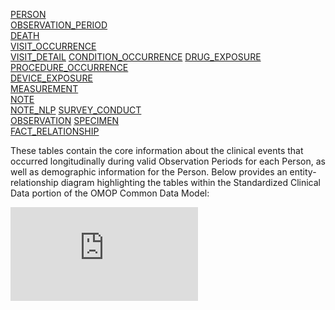 [PERSON](https://github.com/OHDSI/CommonDataModel/wiki/PERSON)  
[OBSERVATION_PERIOD](https://github.com/OHDSI/CommonDataModel/wiki/OBSERVATION_PERIOD)  
[DEATH](https://github.com/OHDSI/CommonDataModel/wiki/DEATH)  
[VISIT_OCCURRENCE](https://github.com/OHDSI/CommonDataModel/wiki/VISIT_OCCURRENCE)  
[VISIT_DETAIL](https://github.com/OHDSI/CommonDataModel/wiki/VISIT_DETAIL)
[CONDITION_OCCURRENCE](https://github.com/OHDSI/CommonDataModel/wiki/CONDITION_OCCURRENCE)
[DRUG_EXPOSURE](https://github.com/OHDSI/CommonDataModel/wiki/DRUG_EXPOSURE)    
[PROCEDURE_OCCURRENCE](https://github.com/OHDSI/CommonDataModel/wiki/PROCEDURE_OCCURRENCE)  
[DEVICE_EXPOSURE](https://github.com/OHDSI/CommonDataModel/wiki/DEVICE_EXPOSURE)  
[MEASUREMENT](https://github.com/OHDSI/CommonDataModel/wiki/MEASUREMENT)  
[NOTE](https://github.com/OHDSI/CommonDataModel/wiki/NOTE)  
[NOTE_NLP](https://github.com/OHDSI/CommonDataModel/wiki/NOTE_NLP)
[SURVEY_CONDUCT](https://github.com/OHDSI/CommonDataModel/wiki/SURVEY_CONDUCT)  
[OBSERVATION](https://github.com/OHDSI/CommonDataModel/wiki/OBSERVATION) 
[SPECIMEN](https://github.com/OHDSI/CommonDataModel/wiki/SPECIMEN)   
[FACT_RELATIONSHIP](https://github.com/OHDSI/CommonDataModel/wiki/FACT_RELATIONSHIP)  
  
These tables contain the core information about the clinical events that occurred longitudinally during valid Observation Periods for each Person, as well as demographic information for the Person.
Below provides an entity-relationship diagram highlighting the tables within the Standardized Clinical Data portion of the OMOP Common Data Model:
  
![](http://www.ohdsi.org/web/wiki/lib/exe/fetch.php?media=entity_diagram.png)
  
